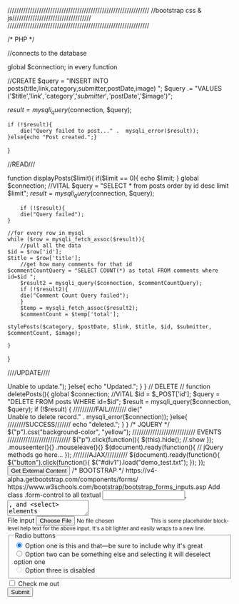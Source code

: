 ///////////////////////////////////////////////////////////////
//bootstrap css & js///////////////////////////////////
///////////////////////////////////////////////////////////////
<link rel="stylesheet" href="https://maxcdn.bootstrapcdn.com/bootstrap/3.3.7/css/bootstrap.min.css">
<script src="https://maxcdn.bootstrapcdn.com/bootstrap/3.3.7/js/bootstrap.min.js">



///////////////////////////////////////////////////////////////
//jquery//////////////////////////////////////////////
///////////////////////////////////////////////////////////////
<script
  src="https://code.jquery.com/jquery-3.1.1.min.js"
  integrity="sha256-hVVnYaiADRTO2PzUGmuLJr8BLUSjGIZsDYGmIJLv2b8="
  crossorigin="anonymous"></script>
<script src="js/bootstrap.min.js"></script>


<!DOCTYPE html>
<html lang="en">
  <head>
    <meta charset="utf-8">
    <title>title</title>
    <link rel="stylesheet" href="style.css">
    <script src="script.js"></script>
  </head>
  <body>
    <!-- page content -->
  </body>
</html>


/*     PHP      */ 

//connects to the database
<?php 
$connection = mysqli_connect('localhost', 'root', '','lp2');
if ($connection) {
	//echo "Connected to database";
	}else{ die("Failed to connect");}
?>

global $connection; in every function


//CREATE
$query = "INSERT INTO posts(title,link,category,submitter,postDate,image) ";
$query .= "VALUES ('$title','$link','$category','$submitter','$postDate','$image')";

$result = mysqli_query($connection, $query);

	if (!$result){
		die("Query failed to post..." .  mysqli_error($result));
	}else{echo "Post created.";}
}

//READ///

function displayPosts($limit){
	if($limit == 0){
		echo $limit;
	}
	global $connection; //VITAL
	$query = "SELECT * from posts order by id desc limit $limit";
	$result = mysqli_query($connection, $query);
	
		if (!$result){
		die("Query failed");
	}

	//for every row in mysql
	while ($row = mysqli_fetch_assoc($result)){
		//pull all the data
	$id = $row['id'];
	$title = $row['title'];
		//get how many comments for that id
	$commentCountQuery = "SELECT COUNT(*) as total FROM comments where id=$id ";
		$result2 = mysqli_query($connection, $commentCountQuery);
		if (!$result2){
		die("Comment Count Query failed");
		}
		$temp = mysqli_fetch_assoc($result2);
		$commentCount = $temp['total'];

	stylePosts($category, $postDate, $link, $title, $id, $submitter, $commentCount, $image);
	
	}
}

////UPDATE////

<?php 
function update(){
	global $connection; //VITAL
	$username = $_POST['username']; //get from post
	$password = $_POST['password'];
	$id = $_POST['id'];

$query = "UPDATE users SET ";
$query .= "username = '$username', ";
$query .= "password = '$password' ";
$query .= "WHERE id = $id";

$result = mysqli_query($connection, $query);
	if (!$result) {
		die("<BR>Unable to update.");
	}else{
		echo "Updated.";
	}
}



// DELETE //
function deletePosts(){
global $connection; //VITAL
	$id = $_POST['id'];
$query = "DELETE FROM posts WHERE id=$id";
$result = mysqli_query($connection, $query);
	if (!$result) {
	//////////FAIL////////
		die("<BR>Unable to delete record." . mysqli_error($connection));
	}else{
	////////SUCCESS///////
		echo "deleted.";
	}
}




/*   JQUERY   */


$("p").css("background-color", "yellow");

////////////////////////////
EVENTS
////////////////////////////
$("p").click(function(){ 
    $(this).hide();   //.show
});
.mouseenter(){}
.mouseleave(){}

$(document).ready(function(){
   // jQuery methods go here...
});

 ///////AJAX//////////
 $(document).ready(function(){
    $("button").click(function(){
        $("#div1").load("demo_test.txt");
    });
});
</script>
</head>
<body>
<div id="div1"></h2></div>
<button>Get External Content</button>






/* BOOTSTRAP */
https://v4-alpha.getbootstrap.com/components/forms/
https://www.w3schools.com/bootstrap/bootstrap_forms_inputs.asp

Add class .form-control to all textual <input>, <textarea>, and <select> elements

Input types:  text, password, datetime, datetime-local, date, month, time, week, number, email, url, search, tel, and color.




















<form>
  <div class="form-group">
    <label for="exampleInputEmail1">Email address</label>
    <input type="email" class="form-control" id="exampleInputEmail1" aria-describedby="emailHelp" placeholder="Enter email">
    <small id="emailHelp" class="form-text text-muted">We'll never share your email with anyone else.</small>
  </div>
  <div class="form-group">
    <label for="exampleInputPassword1">Password</label>
    <input type="password" class="form-control" id="exampleInputPassword1" placeholder="Password">
  </div>
  <div class="form-group">
    <label for="exampleSelect1">Example select</label>
    <select class="form-control" id="exampleSelect1">
      <option>1</option>
      <option>2</option>
      <option>3</option>
      <option>4</option>
      <option>5</option>
    </select>
  </div>
  <div class="form-group">
    <label for="exampleSelect2">Example multiple select</label>
    <select multiple class="form-control" id="exampleSelect2">
      <option>1</option>
      <option>2</option>
      <option>3</option>
      <option>4</option>
      <option>5</option>
    </select>
  </div>
  <div class="form-group">
    <label for="exampleTextarea">Example textarea</label>
    <textarea class="form-control" id="exampleTextarea" rows="3"></textarea>
  </div>
  <div class="form-group">
    <label for="exampleInputFile">File input</label>
    <input type="file" class="form-control-file" id="exampleInputFile" aria-describedby="fileHelp">
    <small id="fileHelp" class="form-text text-muted">This is some placeholder block-level help text for the above input. It's a bit lighter and easily wraps to a new line.</small>
  </div>
  <fieldset class="form-group">
    <legend>Radio buttons</legend>
    <div class="form-check">
      <label class="form-check-label">
        <input type="radio" class="form-check-input" name="optionsRadios" id="optionsRadios1" value="option1" checked>
        Option one is this and that&mdash;be sure to include why it's great
      </label>
    </div>
    <div class="form-check">
    <label class="form-check-label">
        <input type="radio" class="form-check-input" name="optionsRadios" id="optionsRadios2" value="option2">
        Option two can be something else and selecting it will deselect option one
      </label>
    </div>
    <div class="form-check disabled">
    <label class="form-check-label">
        <input type="radio" class="form-check-input" name="optionsRadios" id="optionsRadios3" value="option3" disabled>
        Option three is disabled
      </label>
    </div>
  </fieldset>
  <div class="form-check">
    <label class="form-check-label">
      <input type="checkbox" class="form-check-input">
      Check me out
    </label>
  </div>
  <button type="submit" class="btn btn-primary">Submit</button>
</form>





